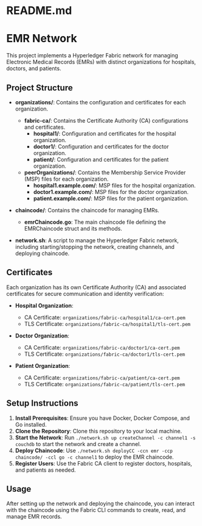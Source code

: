 # README.md

# EMR Network

This project implements a Hyperledger Fabric network for managing Electronic Medical Records (EMRs) with distinct organizations for hospitals, doctors, and patients.

## Project Structure

- **organizations/**: Contains the configuration and certificates for each organization.
  - **fabric-ca/**: Contains the Certificate Authority (CA) configurations and certificates.
    - **hospital1/**: Configuration and certificates for the hospital organization.
    - **doctor1/**: Configuration and certificates for the doctor organization.
    - **patient/**: Configuration and certificates for the patient organization.
  - **peerOrganizations/**: Contains the Membership Service Provider (MSP) files for each organization.
    - **hospital1.example.com/**: MSP files for the hospital organization.
    - **doctor1.example.com/**: MSP files for the doctor organization.
    - **patient.example.com/**: MSP files for the patient organization.
  
- **chaincode/**: Contains the chaincode for managing EMRs.
  - **emrChaincode.go**: The main chaincode file defining the EMRChaincode struct and its methods.

- **network.sh**: A script to manage the Hyperledger Fabric network, including starting/stopping the network, creating channels, and deploying chaincode.

## Certificates

Each organization has its own Certificate Authority (CA) and associated certificates for secure communication and identity verification:

- **Hospital Organization**:
  - CA Certificate: `organizations/fabric-ca/hospital1/ca-cert.pem`
  - TLS Certificate: `organizations/fabric-ca/hospital1/tls-cert.pem`
  
- **Doctor Organization**:
  - CA Certificate: `organizations/fabric-ca/doctor1/ca-cert.pem`
  - TLS Certificate: `organizations/fabric-ca/doctor1/tls-cert.pem`
  
- **Patient Organization**:
  - CA Certificate: `organizations/fabric-ca/patient/ca-cert.pem`
  - TLS Certificate: `organizations/fabric-ca/patient/tls-cert.pem`

## Setup Instructions

1. **Install Prerequisites**: Ensure you have Docker, Docker Compose, and Go installed.
2. **Clone the Repository**: Clone this repository to your local machine.
3. **Start the Network**: Run `./network.sh up createChannel -c channel1 -s couchdb` to start the network and create a channel.
4. **Deploy Chaincode**: Use `./network.sh deployCC -ccn emr -ccp chaincode/ -ccl go -c channel1` to deploy the EMR chaincode.
5. **Register Users**: Use the Fabric CA client to register doctors, hospitals, and patients as needed.

## Usage

After setting up the network and deploying the chaincode, you can interact with the chaincode using the Fabric CLI commands to create, read, and manage EMR records.
